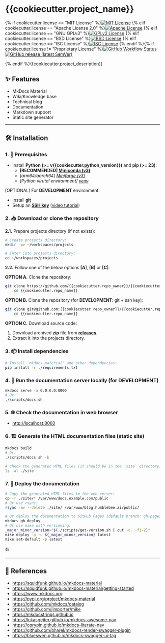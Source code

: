# {{cookiecutter.project_name}}

{% if cookiecutter.license == "MIT License" %}[![MIT License](https://img.shields.io/badge/License-MIT-green.svg)](https://choosealicense.com/licenses/mit)
{% elif cookiecutter.license == "Apache License 2.0" %}[![Apache License](https://img.shields.io/badge/License-Apache%202.0-red.svg)](https://choosealicense.com/licenses/apache-2.0)
{% elif cookiecutter.license == "GNU GPLv3" %}[![GPLv3 License](https://img.shields.io/badge/License-GPLv3-blue.svg)](https://choosealicense.com/licenses/gpl-3.0)
{% elif cookiecutter.license == "BSD License" %}[![BSD License](https://img.shields.io/badge/License-BSD-blue.svg)](https://choosealicense.com/licenses/bsd-3-clause-clear)
{% elif cookiecutter.license == "ISC License" %}[![ISC License](https://img.shields.io/badge/License-ISC-blue.svg)](https://choosealicense.com/licenses/isc)
{% endif %}{% if cookiecutter.license != "Proprietary License" %}[![GitHub Workflow Status](https://img.shields.io/github/actions/workflow/status/{{cookiecutter.repo_owner}}/{{cookiecutter.repo_name}}/2.create-release.yml?logo=GitHub)](https://github.com/{{cookiecutter.repo_owner}}/{{cookiecutter.repo_name}}/actions/workflows/2.create-release.yml)
[![GitHub release (latest SemVer)](https://img.shields.io/github/v/release/{{cookiecutter.repo_owner}}/{{cookiecutter.repo_name}}?logo=GitHub&color=blue)](https://github.com/{{cookiecutter.repo_owner}}/{{cookiecutter.repo_name}}/releases)

{% endif %}{{cookiecutter.project_description}}

## ✨ Features

- MkDocs Material
- Wiki/Knowledge base
- Technical blog
- Documentation
- Markdown support
- Static site generator

---

## 🛠 Installation

### 1. 🚧 Prerequisites

- Install **Python (>= v{{cookiecutter.python_version}})** and **pip (>= 23)**:
    - **[RECOMMENDED] [Miniconda (v3)](https://www.anaconda.com/docs/getting-started/miniconda/install)**
    - *[arm64/aarch64] [Miniforge (v3)](https://github.com/conda-forge/miniforge)*
    - *[Python virutal environment] [venv](https://docs.python.org/3/library/venv.html)*

[OPTIONAL] For **DEVELOPMENT** environment:

- Install [**git**](https://git-scm.com/downloads)
- Setup an [**SSH key**](https://docs.github.com/en/github/authenticating-to-github/connecting-to-github-with-ssh) ([video tutorial](https://www.youtube.com/watch?v=snCP3c7wXw0))

### 2. 📥 Download or clone the repository

**2.1.** Prepare projects directory (if not exists):

```sh
# Create projects directory:
mkdir -pv ~/workspaces/projects

# Enter into projects directory:
cd ~/workspaces/projects
```

**2.2.** Follow one of the below options **[A]**, **[B]** or **[C]**:

**OPTION A.** Clone the repository:

```sh
git clone https://github.com/{{cookiecutter.repo_owner}}/{{cookiecutter.repo_name}}.git && \
    cd {{cookiecutter.repo_name}}
```

**OPTION B.** Clone the repository (for **DEVELOPMENT**: git + ssh key):

```sh
git clone git@github.com:{{cookiecutter.repo_owner}}/{{cookiecutter.repo_name}}.git && \
    cd {{cookiecutter.repo_name}}
```

**OPTION C.** Download source code:

1. Download archived **zip** file from [**releases**](https://github.com/{{cookiecutter.repo_owner}}/{{cookiecutter.repo_name}}/releases).
2. Extract it into the projects directory.

### 3. 📦 Install dependencies

```sh
# Install 'mkdocs-material' and other dependencies:
pip install -r ./requirements.txt
```

### 4. 🏁 Run the documentation server locally (for DEVELOPMENT)

```sh
mkdocs serve -a 0.0.0.0:8000
# Or:
./scripts/docs.sh
```

### 5. 🌐 Check the documentation in web browser

- <http://localhost:8000>

### 6. 🏗️ Generate the HTML documentation files (static site)

```sh
mkdocs build
# Or:
./scripts/docs.sh -b

# Check the generated HTML files (it should be in the `site` directory):
ls -al ./site
```

### 7. 🚀 Deploy the documentation

```sh
# Copy the generated HTML files to the web server:
cp -r ./site/* /var/www/docs.example.com/public
# Or use rsync:
rsync -av --delete ./site/ /var/www/blog.humblebee.ai/public/

# Or deploy the documentation to GitHub Pages (default branch: gh-pages) of this repository:
mkdocs gh-deploy
# Or use mike with versioning:
_major_minor_version="$(./scripts/get-version.sh | cut -d. -f1-2)"
mike deploy -p -u ${_major_minor_version} latest
mike set-default -p latest
```

👍

---

## 📑 References

- <https://squidfunk.github.io/mkdocs-material>
- <https://squidfunk.github.io/mkdocs-material/getting-started>
- <https://www.mkdocs.org>
- <https://pypi.org/project/mkdocs-material>
- <https://github.com/mkdocs/catalog>
- <https://github.com/jimporter/mike>
- <https://mkdocstrings.github.io>
- <https://lukasgeiter.github.io/mkdocs-awesome-nav>
- <https://oprypin.github.io/mkdocs-literate-nav>
- <https://github.com/bharel/mkdocs-render-swagger-plugin>
- <https://blueswen.github.io/mkdocs-swagger-ui-tag>

